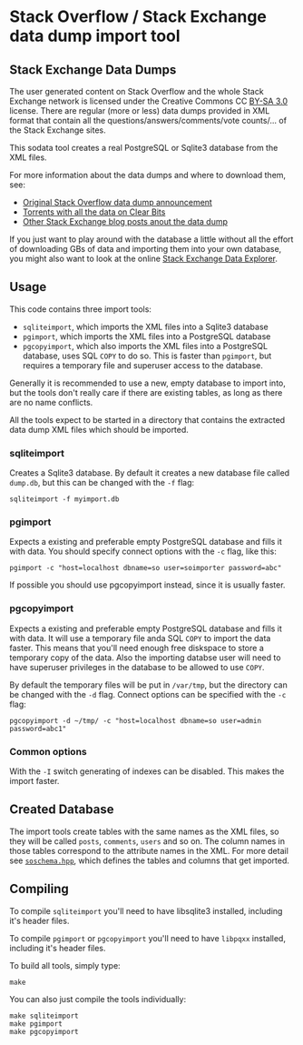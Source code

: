 # Stack Overflow / Stack Exchange data dump import tool

## Stack Exchange Data Dumps

The user generated content on Stack Overflow and the whole Stack Exchange
network is licensed under the Creative Commons CC [BY-SA 3.0][1] license. There
are regular (more or less) data dumps provided in XML format that contain
all the questions/answers/comments/vote counts/... of the Stack Exchange
sites.

This sodata tool creates a real PostgreSQL or Sqlite3 database from the
XML files.

For more information about the data dumps and where to download them, see:

- [Original Stack Overflow data dump announcement][2]
- [Torrents with all the data on Clear Bits][3] 
- [Other Stack Exchange blog posts anout the data dump][4]

If you just want to play around with the database a little without all the effort
of downloading GBs of data and importing them into your own database, you might
also want to look at the online [Stack Exchange Data Explorer][dbexplore].

## Usage

This code contains three import tools:

- `sqliteimport`, which imports the XML files into a Sqlite3 database
- `pgimport`, which imports the XML files into a PostgreSQL database
- `pgcopyimport`, which also imports the XML files into a PostgreSQL database,
  uses SQL `COPY` to do so. This is faster than `pgimport`, but requires a
  temporary file and superuser access to the database.

Generally it is recommended to use a new, empty database to import into, but
the tools don't really care if there are existing tables, as long as there are
no name conflicts.

All the tools expect to be started in a directory that contains the extracted
data dump XML files which should be imported.

### sqliteimport

Creates a Sqlite3 database. By default it creates a new database file called
`dump.db`, but this can be changed with the `-f` flag:

    sqliteimport -f myimport.db

### pgimport

Expects a existing and preferable empty PostgreSQL database and fills it with
data. You should specify connect options with the `-c` flag, like this:

    pgimport -c "host=localhost dbname=so user=soimporter password=abc"

If possible you should use pgcopyimport instead, since it is usually faster.

### pgcopyimport

Expects a existing and preferable empty PostgreSQL database and fills it with
data. It will use a temporary file anda SQL `COPY` to import the data faster.
This means that you'll need enough free diskspace to store a temporary copy
of the data. Also the importing databse user will need to have superuser
privileges in the database to be allowed to use `COPY`.

By default the temporary files will be put in `/var/tmp`, but the directory
can be changed with the `-d` flag. Connect options can be specified with the
`-c` flag:

    pgcopyimport -d ~/tmp/ -c "host=localhost dbname=so user=admin password=abc1"

### Common options

With the `-I` switch generating of indexes can be disabled. This makes the import
faster.

## Created Database

The import tools create tables with the same names as the XML files, so they
will be called `posts`, `comments`, `users` and so on. The column names in
those tables correspond to the attribute names in the XML. For more detail
see [`soschema.hpp`][schema], which defines the tables and columns that get
imported.

## Compiling

To compile `sqliteimport` you'll need to have libsqlite3 installed, including
it's header files.

To compile `pgimport` or `pgcopyimport` you'll need to have `libpqxx`
installed, including it's header files.

To build all tools, simply type:

    make

You can also just compile the tools individually:

    make sqliteimport
    make pgimport
    make pgcopyimport

 [1]: http://creativecommons.org/licenses/by-sa/3.0/
 [2]: http://blog.stackoverflow.com/2009/06/stack-overflow-creative-commons-data-dump/
 [3]: http://www.clearbits.net/creators/146-stack-exchange-data-dump
 [4]: http://blog.stackexchange.com/category/cc-wiki-dump/
 [dbexplore]: http://data.stackexchange.com/
 [schema]: https://github.com/sth/sodata/blob/master/soschema.hpp

